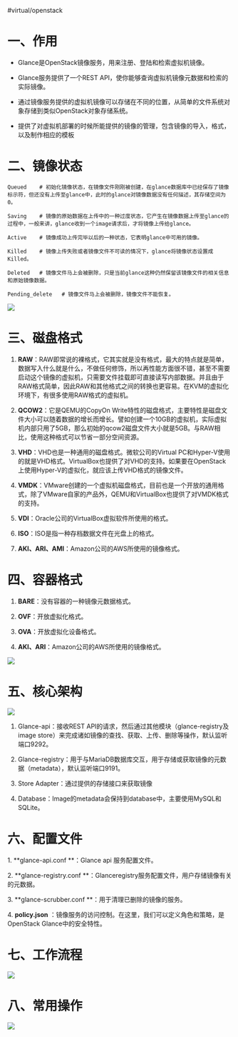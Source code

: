 #virtual/openstack
# 一、作用

*   Glance是OpenStack镜像服务，用来注册、登陆和检索虚拟机镜像。

*   Glance服务提供了一个REST API，使你能够查询虚拟机镜像元数据和检索的实际镜像。

*   通过镜像服务提供的虚拟机镜像可以存储在不同的位置，从简单的文件系统对象存储到类似OpenStack对象存储系统。

*   提供了对虚拟机部署的时候所能提供的镜像的管理，包含镜像的导入，格式，以及制作相应的模板

# 二、镜像状态

```text
Queued    # 初始化镜像状态，在镜像文件刚刚被创建，在glance数据库中已经保存了镜像标示符，但还没有上传至glance中，此时的glance对镜像数据没有任何描述，其存储空间为0。

Saving    # 镜像的原始数据在上传中的一种过度状态，它产生在镜像数据上传至glance的过程中，一般来讲，glance收到一个image请求后，才将镜像上传给glance。

Active    # 镜像成功上传完毕以后的一种状态，它表明glance中可用的镜像。

Killed    # 镜像上传失败或者镜像文件不可读的情况下，glance将镜像状态设置成Killed。

Deleted   # 镜像文件马上会被删除，只是当前glance这种仍然保留该镜像文件的相关信息和原始镜像数据。

Pending_delete   # 镜像文件马上会被删除，镜像文件不能恢复。
```

![](assets/OpenStack之Glance组件详解/image-20221127212555207.png)

# 三、磁盘格式

1.  **RAW**：RAW即常说的裸格式，它其实就是没有格式，最大的特点就是简单，数据写入什么就是什么，不做任何修饰，所以再性能方面很不错，甚至不需要启动这个镜像的虚拟机，只需要文件挂载即可直接读写内部数据。并且由于RAW格式简单，因此RAW和其他格式之间的转换也更容易。在KVM的虚拟化环境下，有很多使用RAW格式的虚拟机。

2.  **QCOW2**：它是QEMU的CopyOn Write特性的磁盘格式，主要特性是磁盘文件大小可以随着数据的增长而增长。譬如创建一个10GB的虚拟机，实际虚拟机内部只用了5GB，那么初始的qcow2磁盘文件大小就是5GB。与RAW相比，使用这种格式可以节省一部分空间资源。

3.  **VHD**：VHD也是一种通用的磁盘格式。微软公司的Virtual PC和Hyper-V使用的就是VHD格式。VirtualBox也提供了对VHD的支持。如果要在OpenStack上使用Hyper-V的虚拟化，就应该上传VHD格式的镜像文件。

4.  **VMDK**：VMware创建的一个虚拟机磁盘格式，目前也是一个开放的通用格式，除了VMware自家的产品外，QEMU和VirtualBox也提供了对VMDK格式的支持。

5.  **VDI**：Oracle公司的VirtualBox虚拟软件所使用的格式。

6.  **ISO**：ISO是指一种存档数据文件在光盘上的格式。

7.  **AKI、ARI、AMI**：Amazon公司的AWS所使用的镜像格式。

# 四、容器格式

1.  **BARE**：没有容器的一种镜像元数据格式。

2.  **OVF**：开放虚拟化格式。

3.  **OVA**：开放虚拟化设备格式。

4.  **AKI、ARI**：Amazon公司的AWS所使用的镜像格式。

![](assets/OpenStack之Glance组件详解/image-20221127212602855.png)

# 五、核心架构

![](assets/OpenStack之Glance组件详解/image-20221127212609694.png)

1.  Glance-api：接收REST API的请求，然后通过其他模块（glance-registry及image store）来完成诸如镜像的查找、获取、上传、删除等操作，默认监听端口9292。

2.  Glance-registry：用于与MariaDB数据库交互，用于存储或获取镜像的元数据（metadata），默认监听端口9191。

3.  Store Adapter：通过提供的存储接口来获取镜像

4.  Database：Image的metadata会保持到database中，主要使用MySQL和SQLite。

# 六、配置文件

1\. \*\*glance-api.conf \*\*：Glance api 服务配置文件。

2\. \*\*glance-registry.conf \*\*：Glanceregistry服务配置文件，用户存储镜像有关的元数据。

3. \*\*glance-scrubber.conf \*\*：用于清理已删除的镜像的服务。

4. **policy.json** ：镜像服务的访问控制。在这里，我们可以定义角色和策略，是OpenStack Glance中的安全特性。

# 七、工作流程

![](assets/OpenStack之Glance组件详解/image-20221127212616705.png)

# 八、常用操作

![](assets/OpenStack之Glance组件详解/image-20221127212623516.png)
